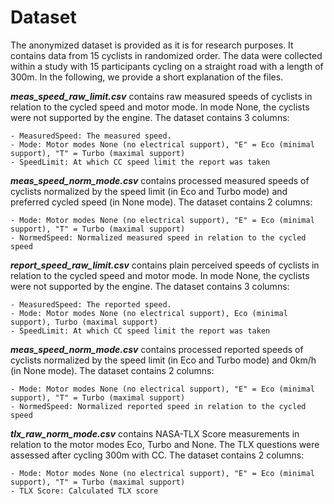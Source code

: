 # Dataset

The anonymized dataset is provided as it is for research purposes. It contains data from 15 cyclists in randomized order. The data were collected within a study with 15 participants cycling on a straight road with a length of 300m. In the following, we provide a short explanation of the files.

***meas_speed_raw_limit.csv*** contains raw measured speeds of cyclists in relation to the cycled speed and motor mode. In mode None, the cyclists were not supported by the engine. The dataset contains 3 columns: 

	- MeasuredSpeed: The measured speed.
	- Mode: Motor modes None (no electrical support), "E" = Eco (minimal support), "T" = Turbo (maximal support)
	- SpeedLimit: At which CC speed limit the report was taken

***meas_speed_norm_mode.csv*** contains processed measured speeds of cyclists normalized by the speed limit (in Eco and Turbo mode) and preferred cycled speed (in None mode). The dataset contains 2 columns:

	- Mode: Motor modes None (no electrical support), "E" = Eco (minimal support), "T" = Turbo (maximal support)
	- NormedSpeed: Normalized measured speed in relation to the cycled speed

***report_speed_raw_limit.csv*** contains plain perceived speeds of cyclists in relation to the cycled speed and motor mode. In mode None, the cyclists were not supported by the engine. The dataset contains 3 columns: 

	- MeasuredSpeed: The reported speed.
	- Mode: Motor modes None (no electrical support), Eco (minimal support), Turbo (maximal support)
	- SpeedLimit: At which CC speed limit the report was taken

***meas_speed_norm_mode.csv*** contains processed reported speeds of cyclists normalized by the speed limit (in Eco and Turbo mode) and 0km/h (in None mode). The dataset contains 2 columns:

	- Mode: Motor modes None (no electrical support), "E" = Eco (minimal support), "T" = Turbo (maximal support)
	- NormedSpeed: Normalized reported speed in relation to the cycled speed

***tlx_raw_norm_mode.csv*** contains NASA-TLX Score measurements in relation to the motor modes Eco, Turbo and None. The TLX questions were assessed after cycling 300m with CC. The dataset contains 2 columns:

	- Mode: Motor modes None (no electrical support), "E" = Eco (minimal support), "T" = Turbo (maximal support)
	- TLX Score: Calculated TLX score

